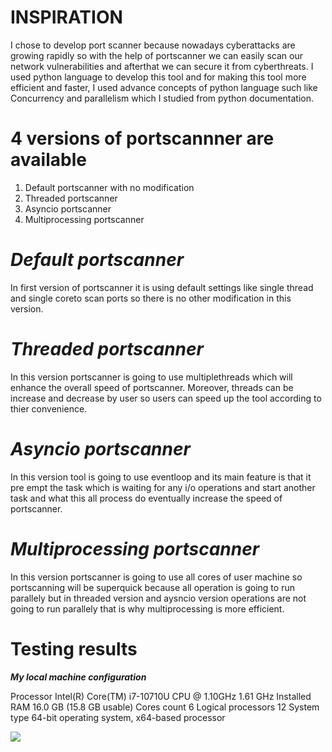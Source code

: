 # INSPIRATION
I chose to develop port scanner because nowadays cyberattacks are growing rapidly so with the help of portscanner we can easily scan our network vulnerabilities and afterthat we can secure it from cyberthreats. I used python language to develop this tool and for making this tool more efficient and faster, I used advance concepts of python language such like Concurrency and parallelism which I studied from python documentation.

# 4 versions of portscannner are available
1. Default portscanner with no modification
2. Threaded portscanner
3. Asyncio portscanner
4. Multiprocessing portscanner
 
# ___Default portscanner___
In first version of portscanner it is using default settings like single thread and single coreto scan ports so there is no other modification in this version.

# ___Threaded portscanner___
In this version portscanner is going to use multiplethreads which will enhance the overall speed of portscanner. Moreover, threads can be increase and decrease by user so users can speed up the tool according to thier convenience.

# ___Asyncio portscanner___
In this version tool is going to use eventloop and its main feature is that it pre empt the task which is waiting for any i/o operations and start another task and what this all process do eventually increase the speed of portscanner.

# ___Multiprocessing portscanner___
In this version portscanner is going to use all cores of user machine so portscanning will be superquick because all operation is going to run parallely but in threaded version and aysncio version operations are not going to run parallely that is why multiprocessing is more efficient.

# Testing results

___My local machine configuration___

Processor            Intel(R) Core(TM) i7-10710U CPU @ 1.10GHz 1.61 GHz
Installed RAM        16.0 GB (15.8 GB usable)
Cores count          6
Logical processors   12
System type          64-bit operating system, x64-based processor

![](C:\Users\rohan\Desktop\lit.PNG)


